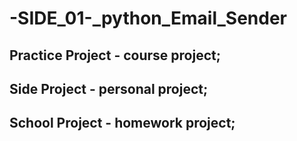 # -SIDE_01-_python_Email_Sender

## Practice Project - course project;
## Side Project - personal project;
## School Project - homework project;
